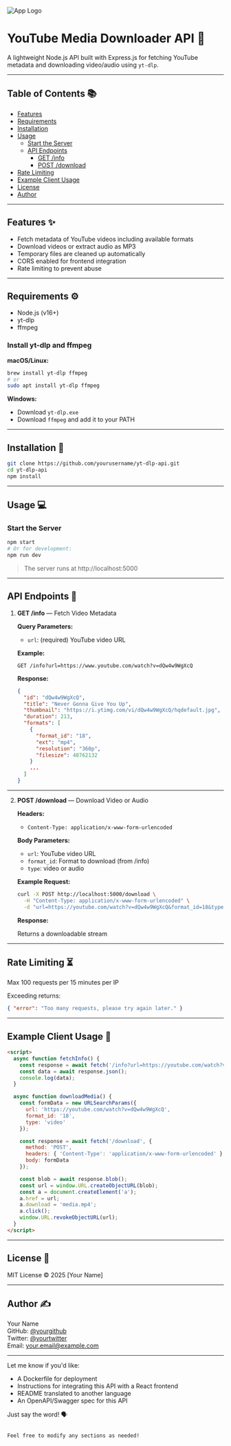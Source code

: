 
![App Logo](https://yourdomain.com/icon.png)

# YouTube Media Downloader API 🧡

A lightweight Node.js API built with Express.js for fetching YouTube metadata and downloading video/audio using `yt-dlp`.

---

## Table of Contents 📚

- [Features](#features)
- [Requirements](#requirements)
- [Installation](#installation)
- [Usage](#usage)
  - [Start the Server](#start-the-server)
  - [API Endpoints](#api-endpoints)
    - [GET /info](#1-get-info--fetch-video-metadata)
    - [POST /download](#2-post-download--download-video-or-audio)
- [Rate Limiting](#rate-limiting)
- [Example Client Usage](#example-client-usage)
- [License](#license)
- [Author](#author)

---

## Features ✨

- Fetch metadata of YouTube videos including available formats
- Download videos or extract audio as MP3
- Temporary files are cleaned up automatically
- CORS enabled for frontend integration
- Rate limiting to prevent abuse

---

## Requirements ⚙️

- Node.js (v16+)
- yt-dlp
- ffmpeg

### Install yt-dlp and ffmpeg

**macOS/Linux:**
```bash
brew install yt-dlp ffmpeg
# or
sudo apt install yt-dlp ffmpeg
```

**Windows:**

- Download `yt-dlp.exe`
- Download `ffmpeg` and add it to your PATH

---

## Installation 🚀

```bash
git clone https://github.com/yourusername/yt-dlp-api.git
cd yt-dlp-api
npm install
```

---

## Usage 💻

### Start the Server

```bash
npm start
# Or for development:
npm run dev
```

> The server runs at http://localhost:5000

---

## API Endpoints 📡

1. **GET /info** — Fetch Video Metadata

   **Query Parameters:**

   - `url`: (required) YouTube video URL

   **Example:**

   ```
   GET /info?url=https://www.youtube.com/watch?v=dQw4w9WgXcQ
   ```

   **Response:**

   ```json
   {
     "id": "dQw4w9WgXcQ",
     "title": "Never Gonna Give You Up",
     "thumbnail": "https://i.ytimg.com/vi/dQw4w9WgXcQ/hqdefault.jpg",
     "duration": 213,
     "formats": [
       {
         "format_id": "18",
         "ext": "mp4",
         "resolution": "360p",
         "filesize": 48762132
       }
       ...
     ]
   }
   ```

---

2. **POST /download** — Download Video or Audio

   **Headers:**

   - `Content-Type: application/x-www-form-urlencoded`

   **Body Parameters:**

   - `url`: YouTube video URL
   - `format_id`: Format to download (from /info)
   - `type`: video or audio

   **Example Request:**

   ```bash
   curl -X POST http://localhost:5000/download \
     -H "Content-Type: application/x-www-form-urlencoded" \
     -d "url=https://youtube.com/watch?v=dQw4w9WgXcQ&format_id=18&type=audio"
   ```

   **Response:**

   Returns a downloadable stream

---

## Rate Limiting ⏳

Max 100 requests per 15 minutes per IP

Exceeding returns:

```json
{ "error": "Too many requests, please try again later." }
```

---

## Example Client Usage 📝

```html
<script>
  async function fetchInfo() {
    const response = await fetch('/info?url=https://youtube.com/watch?v=dQw4w9WgXcQ');
    const data = await response.json();
    console.log(data);
  }

  async function downloadMedia() {
    const formData = new URLSearchParams({
      url: 'https://youtube.com/watch?v=dQw4w9WgXcQ',
      format_id: '18',
      type: 'video'
    });

    const response = await fetch('/download', {
      method: 'POST',
      headers: { 'Content-Type': 'application/x-www-form-urlencoded' },
      body: formData
    });

    const blob = await response.blob();
    const url = window.URL.createObjectURL(blob);
    const a = document.createElement('a');
    a.href = url;
    a.download = 'media.mp4';
    a.click();
    window.URL.revokeObjectURL(url);
  }
</script>
```

---

## License 📜

MIT License © 2025 [Your Name]

---

## Author ✍️

Your Name  
GitHub: [@yourgithub](https://github.com/yourgithub)  
Twitter: [@yourtwitter](https://twitter.com/yourtwitter)  
Email: your.email@example.com

---

Let me know if you'd like:

- A Dockerfile for deployment  
- Instructions for integrating this API with a React frontend  
- README translated to another language  
- An OpenAPI/Swagger spec for this API  

Just say the word! 🗣️
```

Feel free to modify any sections as needed!